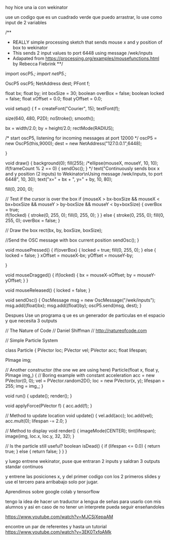 hoy hice una ia con wekinator

use un codigo que es un cuadrado verde que puedo arrastrar, lo use como input de 2 variables


/**
* REALLY simple processing sketch that sends mouse x and y position of box to wekinator
* This sends 2 input values to port 6448 using message /wek/inputs
* Adapated from https://processing.org/examples/mousefunctions.html by Rebecca Fiebrink
**/

import oscP5.*;
import netP5.*;

OscP5 oscP5;
NetAddress dest;
PFont f;

float bx;
float by;
int boxSize = 30;
boolean overBox = false;
boolean locked = false;
float xOffset = 0.0; 
float yOffset = 0.0;

void setup() {
  f = createFont("Courier", 15);
  textFont(f);

  size(640, 480, P2D);
  noStroke();
  smooth();
  
  bx = width/2.0;
  by = height/2.0;
  rectMode(RADIUS);  
  
  /* start oscP5, listening for incoming messages at port 12000 */
  oscP5 = new OscP5(this,9000);
  dest = new NetAddress("127.0.0.1",6448);
  
}

void draw() {
  background(0);
  fill(255);
  /*ellipse(mouseX, mouseY, 10, 10);
  if(frameCount % 2 == 0) {
    sendOsc();
  } */
  text("Continuously sends box x and y position (2 inputs) to Wekinator\nUsing message /wek/inputs, to port 6448", 10, 30);
  text("x=" + bx + ", y=" + by, 10, 80);
  
  fill(0, 200, 0);

  // Test if the cursor is over the box 
  if (mouseX > bx-boxSize && mouseX < bx+boxSize && 
      mouseY > by-boxSize && mouseY < by+boxSize) {
    overBox = true;  
    if(!locked) { 
      stroke(0, 255, 0); 
      fill(0, 255, 0);
    } 
  } else {
    stroke(0, 255, 0);
    fill(0, 255, 0);
    overBox = false;
  }
  
  // Draw the box
  rect(bx, by, boxSize, boxSize);
  
  //Send the OSC message with box current position
  sendOsc();
}

void mousePressed() {
  if(overBox) { 
    locked = true; 
    fill(0, 255, 0);
  } else {
    locked = false;
  }
  xOffset = mouseX-bx; 
  yOffset = mouseY-by; 

}

void mouseDragged() {
  if(locked) {
    bx = mouseX-xOffset; 
    by = mouseY-yOffset; 
  }
}

void mouseReleased() {
  locked = false;
}


void sendOsc() {
  OscMessage msg = new OscMessage("/wek/inputs");
  msg.add((float)bx); 
  msg.add((float)by);
  oscP5.send(msg, dest);
}







Despues Use un programa q  ue es un generador de particulas en el espacio y que necesita 3 outputs

// The Nature of Code
// Daniel Shiffman
// http://natureofcode.com

// Simple Particle System

class Particle {
  PVector loc;
  PVector vel;
  PVector acc;
  float lifespan;

  PImage img;

  // Another constructor (the one we are using here)
  Particle(float x, float y, PImage img_) {
    // Boring example with constant acceleration
    acc = new PVector(0, 0);
    vel = PVector.random2D();
    loc = new PVector(x, y);
    lifespan = 255;
    img = img_;
  }

  void run() {
    update();
    render();
  }

  void applyForce(PVector f) {
    acc.add(f);
  }

  // Method to update location
  void update() {
    vel.add(acc);
    loc.add(vel);
    acc.mult(0);
    lifespan -= 2.0;
  }

  // Method to display
  void render() {
    imageMode(CENTER);
    tint(lifespan);
    image(img, loc.x, loc.y, 32, 32);
  }

  // Is the particle still useful?
  boolean isDead() {
    if (lifespan <= 0.0) {
      return true;
    } 
    else {
      return false;
    }
  }
}





y luego entrene wekinator, puse que entraran 2 inputs y saldran 3 outputs standar continuos


y entrene las posiciones x, y del primer codigo con los 2 primeros slides y use el tercero para arribabajo solo por jugar.




Aprendimos sobre google colab y tensorflow 


tengo la idea de hacer un traductor a lengua de señas para usarlo con mis alumnos y asi en caso de no tener un interprete pueda seguir enseñandoles

https://www.youtube.com/watch?v=MJCSjXepaAM

encontre un par de referentes y hasta un tutorial
https://www.youtube.com/watch?v=3EK0TxfoAMk
